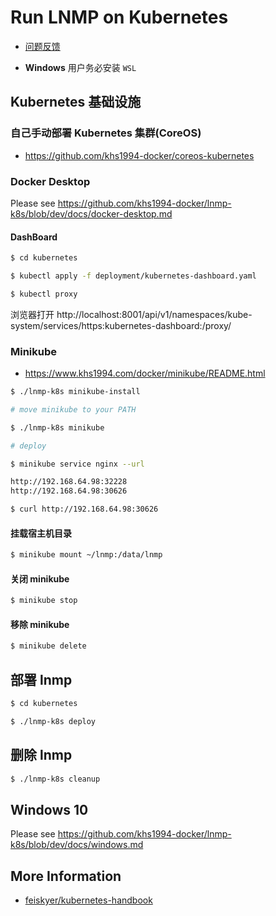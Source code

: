 # Run LNMP on Kubernetes

* [问题反馈](https://github.com/khs1994-docker/lnmp/issues/122)

* **Windows** 用户务必安装 `WSL`

## Kubernetes 基础设施

### 自己手动部署 Kubernetes 集群(CoreOS)

* https://github.com/khs1994-docker/coreos-kubernetes

### Docker Desktop

Please see https://github.com/khs1994-docker/lnmp-k8s/blob/dev/docs/docker-desktop.md

#### DashBoard

```bash
$ cd kubernetes

$ kubectl apply -f deployment/kubernetes-dashboard.yaml

$ kubectl proxy
```

浏览器打开 http://localhost:8001/api/v1/namespaces/kube-system/services/https:kubernetes-dashboard:/proxy/

### Minikube

* https://www.khs1994.com/docker/minikube/README.html

```bash
$ ./lnmp-k8s minikube-install

# move minikube to your PATH

$ ./lnmp-k8s minikube

# deploy

$ minikube service nginx --url

http://192.168.64.98:32228
http://192.168.64.98:30626

$ curl http://192.168.64.98:30626
```

#### 挂载宿主机目录

```bash
$ minikube mount ~/lnmp:/data/lnmp
```

#### 关闭 minikube

```bash
$ minikube stop
```

#### 移除 minikube

```bash
$ minikube delete
```

## 部署 lnmp

```bash
$ cd kubernetes

$ ./lnmp-k8s deploy
```

## 删除 lnmp

```bash
$ ./lnmp-k8s cleanup
```

## Windows 10

Please see https://github.com/khs1994-docker/lnmp-k8s/blob/dev/docs/windows.md

## More Information

* [feiskyer/kubernetes-handbook](https://github.com/feiskyer/kubernetes-handbook)
